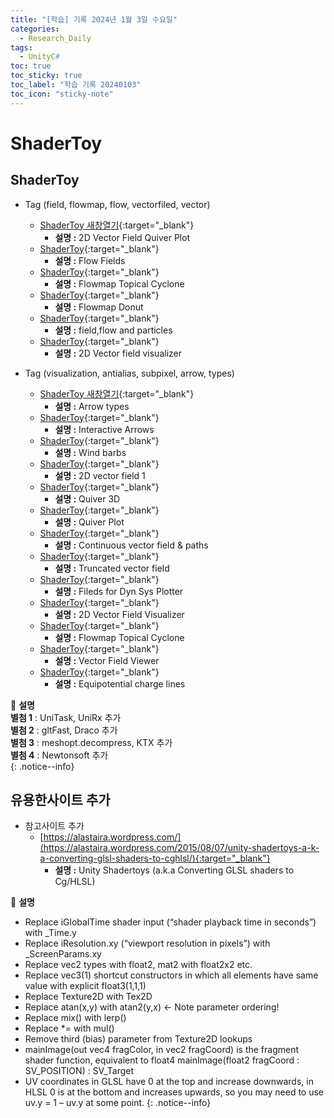 ```yaml
---
title: "[학습] 기록 2024년 1월 3일 수요일"
categories:
  - Research_Daily
tags:
  - UnityC#
toc: true
toc_sticky: true
toc_label: "학습 기록 20240103"
toc_icon: "sticky-note"
---
```


# ShaderToy

## ShaderToy
* Tag (field, flowmap, flow, vectorfiled, vector)
  - [ShaderToy 새창열기](https://www.shadertoy.com/view/ls2GWG){:target="_blank"}
    + **설명 :** 2D Vector Field Quiver Plot
  - [ShaderToy](https://www.shadertoy.com/view/sdfyDS){:target="_blank"}
    + **설명 :** Flow Fields
  - [ShaderToy](https://www.shadertoy.com/view/fdKcWd){:target="_blank"}
    + **설명 :** Flowmap Topical Cyclone 
  - [ShaderToy](https://www.shadertoy.com/view/NdyyWy){:target="_blank"}
    + **설명 :** Flowmap Donut
  - [ShaderToy](https://www.shadertoy.com/view/DttSRB){:target="_blank"}
    + **설명 :** field,flow and particles
  - [ShaderToy](https://www.shadertoy.com/view/4tfSRj){:target="_blank"}
    + **설명 :** 2D Vector field visualizer

* Tag (visualization, antialias, subpixel, arrow, types)
  - [ShaderToy 새창열기](https://www.shadertoy.com/view/ldlSWj){:target="_blank"}
    + **설명 :** Arrow types
  - [ShaderToy](https://www.shadertoy.com/view/Nty3Wm){:target="_blank"}
    + **설명 :** Interactive Arrows 
  - [ShaderToy](https://www.shadertoy.com/view/XsKyR1){:target="_blank"}
    + **설명 :** Wind barbs 
  - [ShaderToy](https://www.shadertoy.com/view/XsjfRm){:target="_blank"}
    + **설명 :** 2D vector field 1
  - [ShaderToy](https://www.shadertoy.com/view/MsjBR3){:target="_blank"}
    + **설명 :** Quiver 3D 
  - [ShaderToy](https://www.shadertoy.com/view/dssyzf){:target="_blank"}
    + **설명 :** Quiver Plot 
  - [ShaderToy](https://www.shadertoy.com/view/cdjGRm){:target="_blank"}
    + **설명 :** Continuous vector field & paths 
  - [ShaderToy](https://www.shadertoy.com/view/ddX3WX){:target="_blank"}
    + **설명 :** Truncated vector field
  - [ShaderToy](https://www.shadertoy.com/view/ds2Gzz){:target="_blank"}
    + **설명 :** Fileds for Dyn Sys Plotter 
  - [ShaderToy](https://www.shadertoy.com/view/wsVfzc){:target="_blank"}
    + **설명 :** 2D Vector Field Visualizer 
  - [ShaderToy](https://www.shadertoy.com/view/fdKcWd){:target="_blank"}
    + **설명 :** Flowmap Topical Cyclone
  - [ShaderToy](https://www.shadertoy.com/view/dtcXDM){:target="_blank"}
    + **설명 :** Vector Field Viewer 
  - [ShaderToy](https://www.shadertoy.com/view/3sy3Dy){:target="_blank"}
     + **설명 :** Equipotential charge lines


📌 **설명** <br>
**별첨 1** : UniTask, UniRx 추가<br>
**별첨 2** : gltFast, Draco 추가<br>
**별첨 3** : meshopt.decompress, KTX 추가<br>
**별첨 4** : Newtonsoft 추가<br>
{: .notice--info}

## 유용한사이트 추가

* 참고사이트 추가
  - [https://alastaira.wordpress.com/](https://alastaira.wordpress.com/2015/08/07/unity-shadertoys-a-k-a-converting-glsl-shaders-to-cghlsl/){:target="_blank"}
    + **설명 :** Unity Shadertoys (a.k.a Converting GLSL shaders to Cg/HLSL)


📌 **설명** <br>
- Replace iGlobalTime shader input (“shader playback time in seconds”) with _Time.y
- Replace iResolution.xy (“viewport resolution in pixels”) with _ScreenParams.xy
- Replace vec2 types with float2, mat2 with float2x2 etc.
- Replace vec3(1) shortcut constructors in which all elements have same value with explicit float3(1,1,1)
- Replace Texture2D with Tex2D
- Replace atan(x,y) with atan2(y,x) <- Note parameter ordering!
- Replace mix() with lerp()
- Replace *= with mul()
- Remove third (bias) parameter from Texture2D lookups
- mainImage(out vec4 fragColor, in vec2 fragCoord) is the fragment shader function, 
  equivalent to float4 mainImage(float2 fragCoord : SV_POSITION) : SV_Target
- UV coordinates in GLSL have 0 at the top and increase downwards, 
  in HLSL 0 is at the bottom and increases upwards, 
  so you may need to use uv.y = 1 – uv.y at some point.
{: .notice--info}